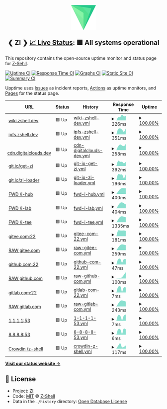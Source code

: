 <h2 align="center">
  <a href="https://github.com/z-shell/zi">
    <img src="https://github.com/z-shell/zi/raw/main/docs/images/logo.svg" alt="Logo" width="80" height="80" />
  </a>

❮ ZI ❯ [📈 Live Status](https://z-shell.github.io/status): <!--live status--> **🟩 All systems operational**

</h2>

This repository contains the open-source uptime monitor and status page for [Z-Sehll](https://github.com/z-shell).

[![Uptime CI](https://github.com/z-shell/status/workflows/Uptime%20CI/badge.svg)](https://github.com/z-shell/status/actions?query=workflow%3A%22Uptime+CI%22)
[![Response Time CI](https://github.com/z-shell/status/workflows/Response%20Time%20CI/badge.svg)](https://github.com/z-shell/status/actions?query=workflow%3A%22Response+Time+CI%22)
[![Graphs CI](https://github.com/z-shell/status/workflows/Graphs%20CI/badge.svg)](https://github.com/z-shell/status/actions?query=workflow%3A%22Graphs+CI%22)
[![Static Site CI](https://github.com/z-shell/status/workflows/Static%20Site%20CI/badge.svg)](https://github.com/z-shell/status/actions?query=workflow%3A%22Static+Site+CI%22)
[![Summary CI](https://github.com/z-shell/status/workflows/Summary%20CI/badge.svg)](https://github.com/z-shell/uptime-status/actions?query=workflow%3A%22Summary+CI%22)

Upptime uses [Issues](https://github.com/z-shell/status/issues) as incident reports, [Actions](https://github.com/z-shell/status/actions) as uptime monitors, and [Pages](https://status.zshell.dev) for the status page.

<!--start: status pages-->
<!-- This summary is generated by Upptime (https://github.com/upptime/upptime) -->
<!-- Do not edit this manually, your changes will be overwritten -->
<!-- prettier-ignore -->
| URL | Status | History | Response Time | Uptime |
| --- | ------ | ------- | ------------- | ------ |
| <img alt="" src="https://favicons.githubusercontent.com/z-shell.pages.dev" height="13"> [wiki.zshell.dev](https://z-shell.pages.dev) | 🟩 Up | [wiki-zshell-dev.yml](https://github.com/z-shell/status/commits/HEAD/history/wiki-zshell-dev.yml) | <details><summary><img alt="Response time graph" src="./graphs/wiki-zshell-dev/response-time-week.png" height="20"> 226ms</summary><br><a href="https://status.zshell.dev/history/wiki-zshell-dev"><img alt="Response time 226" src="https://img.shields.io/endpoint?url=https%3A%2F%2Fraw.githubusercontent.com%2Fz-shell%2Fstatus%2FHEAD%2Fapi%2Fwiki-zshell-dev%2Fresponse-time.json"></a><br><a href="https://status.zshell.dev/history/wiki-zshell-dev"><img alt="24-hour response time 225" src="https://img.shields.io/endpoint?url=https%3A%2F%2Fraw.githubusercontent.com%2Fz-shell%2Fstatus%2FHEAD%2Fapi%2Fwiki-zshell-dev%2Fresponse-time-day.json"></a><br><a href="https://status.zshell.dev/history/wiki-zshell-dev"><img alt="7-day response time 226" src="https://img.shields.io/endpoint?url=https%3A%2F%2Fraw.githubusercontent.com%2Fz-shell%2Fstatus%2FHEAD%2Fapi%2Fwiki-zshell-dev%2Fresponse-time-week.json"></a><br><a href="https://status.zshell.dev/history/wiki-zshell-dev"><img alt="30-day response time 226" src="https://img.shields.io/endpoint?url=https%3A%2F%2Fraw.githubusercontent.com%2Fz-shell%2Fstatus%2FHEAD%2Fapi%2Fwiki-zshell-dev%2Fresponse-time-month.json"></a><br><a href="https://status.zshell.dev/history/wiki-zshell-dev"><img alt="1-year response time 226" src="https://img.shields.io/endpoint?url=https%3A%2F%2Fraw.githubusercontent.com%2Fz-shell%2Fstatus%2FHEAD%2Fapi%2Fwiki-zshell-dev%2Fresponse-time-year.json"></a></details> | <details><summary><a href="https://status.zshell.dev/history/wiki-zshell-dev">100.00%</a></summary><a href="https://status.zshell.dev/history/wiki-zshell-dev"><img alt="All-time uptime 100.00%" src="https://img.shields.io/endpoint?url=https%3A%2F%2Fraw.githubusercontent.com%2Fz-shell%2Fstatus%2FHEAD%2Fapi%2Fwiki-zshell-dev%2Fuptime.json"></a><br><a href="https://status.zshell.dev/history/wiki-zshell-dev"><img alt="24-hour uptime 100.00%" src="https://img.shields.io/endpoint?url=https%3A%2F%2Fraw.githubusercontent.com%2Fz-shell%2Fstatus%2FHEAD%2Fapi%2Fwiki-zshell-dev%2Fuptime-day.json"></a><br><a href="https://status.zshell.dev/history/wiki-zshell-dev"><img alt="7-day uptime 100.00%" src="https://img.shields.io/endpoint?url=https%3A%2F%2Fraw.githubusercontent.com%2Fz-shell%2Fstatus%2FHEAD%2Fapi%2Fwiki-zshell-dev%2Fuptime-week.json"></a><br><a href="https://status.zshell.dev/history/wiki-zshell-dev"><img alt="30-day uptime 100.00%" src="https://img.shields.io/endpoint?url=https%3A%2F%2Fraw.githubusercontent.com%2Fz-shell%2Fstatus%2FHEAD%2Fapi%2Fwiki-zshell-dev%2Fuptime-month.json"></a><br><a href="https://status.zshell.dev/history/wiki-zshell-dev"><img alt="1-year uptime 100.00%" src="https://img.shields.io/endpoint?url=https%3A%2F%2Fraw.githubusercontent.com%2Fz-shell%2Fstatus%2FHEAD%2Fapi%2Fwiki-zshell-dev%2Fuptime-year.json"></a></details>
| <img alt="" src="https://favicons.githubusercontent.com/zi-src.on.fleek.co" height="13"> [ipfs.zshell.dev](https://zi-src.on.fleek.co) | 🟩 Up | [ipfs-zshell-dev.yml](https://github.com/z-shell/status/commits/HEAD/history/ipfs-zshell-dev.yml) | <details><summary><img alt="Response time graph" src="./graphs/ipfs-zshell-dev/response-time-week.png" height="20"> 351ms</summary><br><a href="https://status.zshell.dev/history/ipfs-zshell-dev"><img alt="Response time 351" src="https://img.shields.io/endpoint?url=https%3A%2F%2Fraw.githubusercontent.com%2Fz-shell%2Fstatus%2FHEAD%2Fapi%2Fipfs-zshell-dev%2Fresponse-time.json"></a><br><a href="https://status.zshell.dev/history/ipfs-zshell-dev"><img alt="24-hour response time 372" src="https://img.shields.io/endpoint?url=https%3A%2F%2Fraw.githubusercontent.com%2Fz-shell%2Fstatus%2FHEAD%2Fapi%2Fipfs-zshell-dev%2Fresponse-time-day.json"></a><br><a href="https://status.zshell.dev/history/ipfs-zshell-dev"><img alt="7-day response time 351" src="https://img.shields.io/endpoint?url=https%3A%2F%2Fraw.githubusercontent.com%2Fz-shell%2Fstatus%2FHEAD%2Fapi%2Fipfs-zshell-dev%2Fresponse-time-week.json"></a><br><a href="https://status.zshell.dev/history/ipfs-zshell-dev"><img alt="30-day response time 351" src="https://img.shields.io/endpoint?url=https%3A%2F%2Fraw.githubusercontent.com%2Fz-shell%2Fstatus%2FHEAD%2Fapi%2Fipfs-zshell-dev%2Fresponse-time-month.json"></a><br><a href="https://status.zshell.dev/history/ipfs-zshell-dev"><img alt="1-year response time 351" src="https://img.shields.io/endpoint?url=https%3A%2F%2Fraw.githubusercontent.com%2Fz-shell%2Fstatus%2FHEAD%2Fapi%2Fipfs-zshell-dev%2Fresponse-time-year.json"></a></details> | <details><summary><a href="https://status.zshell.dev/history/ipfs-zshell-dev">100.00%</a></summary><a href="https://status.zshell.dev/history/ipfs-zshell-dev"><img alt="All-time uptime 100.00%" src="https://img.shields.io/endpoint?url=https%3A%2F%2Fraw.githubusercontent.com%2Fz-shell%2Fstatus%2FHEAD%2Fapi%2Fipfs-zshell-dev%2Fuptime.json"></a><br><a href="https://status.zshell.dev/history/ipfs-zshell-dev"><img alt="24-hour uptime 100.00%" src="https://img.shields.io/endpoint?url=https%3A%2F%2Fraw.githubusercontent.com%2Fz-shell%2Fstatus%2FHEAD%2Fapi%2Fipfs-zshell-dev%2Fuptime-day.json"></a><br><a href="https://status.zshell.dev/history/ipfs-zshell-dev"><img alt="7-day uptime 100.00%" src="https://img.shields.io/endpoint?url=https%3A%2F%2Fraw.githubusercontent.com%2Fz-shell%2Fstatus%2FHEAD%2Fapi%2Fipfs-zshell-dev%2Fuptime-week.json"></a><br><a href="https://status.zshell.dev/history/ipfs-zshell-dev"><img alt="30-day uptime 100.00%" src="https://img.shields.io/endpoint?url=https%3A%2F%2Fraw.githubusercontent.com%2Fz-shell%2Fstatus%2FHEAD%2Fapi%2Fipfs-zshell-dev%2Fuptime-month.json"></a><br><a href="https://status.zshell.dev/history/ipfs-zshell-dev"><img alt="1-year uptime 100.00%" src="https://img.shields.io/endpoint?url=https%3A%2F%2Fraw.githubusercontent.com%2Fz-shell%2Fstatus%2FHEAD%2Fapi%2Fipfs-zshell-dev%2Fuptime-year.json"></a></details>
| <img alt="" src="https://favicons.githubusercontent.com/cdn.digitalclouds.dev" height="13"> [cdn.digitalclouds.dev](https://cdn.digitalclouds.dev/fa/js/all.js) | 🟩 Up | [cdn-digitalclouds-dev.yml](https://github.com/z-shell/status/commits/HEAD/history/cdn-digitalclouds-dev.yml) | <details><summary><img alt="Response time graph" src="./graphs/cdn-digitalclouds-dev/response-time-week.png" height="20"> 258ms</summary><br><a href="https://status.zshell.dev/history/cdn-digitalclouds-dev"><img alt="Response time 258" src="https://img.shields.io/endpoint?url=https%3A%2F%2Fraw.githubusercontent.com%2Fz-shell%2Fstatus%2FHEAD%2Fapi%2Fcdn-digitalclouds-dev%2Fresponse-time.json"></a><br><a href="https://status.zshell.dev/history/cdn-digitalclouds-dev"><img alt="24-hour response time 375" src="https://img.shields.io/endpoint?url=https%3A%2F%2Fraw.githubusercontent.com%2Fz-shell%2Fstatus%2FHEAD%2Fapi%2Fcdn-digitalclouds-dev%2Fresponse-time-day.json"></a><br><a href="https://status.zshell.dev/history/cdn-digitalclouds-dev"><img alt="7-day response time 258" src="https://img.shields.io/endpoint?url=https%3A%2F%2Fraw.githubusercontent.com%2Fz-shell%2Fstatus%2FHEAD%2Fapi%2Fcdn-digitalclouds-dev%2Fresponse-time-week.json"></a><br><a href="https://status.zshell.dev/history/cdn-digitalclouds-dev"><img alt="30-day response time 258" src="https://img.shields.io/endpoint?url=https%3A%2F%2Fraw.githubusercontent.com%2Fz-shell%2Fstatus%2FHEAD%2Fapi%2Fcdn-digitalclouds-dev%2Fresponse-time-month.json"></a><br><a href="https://status.zshell.dev/history/cdn-digitalclouds-dev"><img alt="1-year response time 258" src="https://img.shields.io/endpoint?url=https%3A%2F%2Fraw.githubusercontent.com%2Fz-shell%2Fstatus%2FHEAD%2Fapi%2Fcdn-digitalclouds-dev%2Fresponse-time-year.json"></a></details> | <details><summary><a href="https://status.zshell.dev/history/cdn-digitalclouds-dev">100.00%</a></summary><a href="https://status.zshell.dev/history/cdn-digitalclouds-dev"><img alt="All-time uptime 100.00%" src="https://img.shields.io/endpoint?url=https%3A%2F%2Fraw.githubusercontent.com%2Fz-shell%2Fstatus%2FHEAD%2Fapi%2Fcdn-digitalclouds-dev%2Fuptime.json"></a><br><a href="https://status.zshell.dev/history/cdn-digitalclouds-dev"><img alt="24-hour uptime 100.00%" src="https://img.shields.io/endpoint?url=https%3A%2F%2Fraw.githubusercontent.com%2Fz-shell%2Fstatus%2FHEAD%2Fapi%2Fcdn-digitalclouds-dev%2Fuptime-day.json"></a><br><a href="https://status.zshell.dev/history/cdn-digitalclouds-dev"><img alt="7-day uptime 100.00%" src="https://img.shields.io/endpoint?url=https%3A%2F%2Fraw.githubusercontent.com%2Fz-shell%2Fstatus%2FHEAD%2Fapi%2Fcdn-digitalclouds-dev%2Fuptime-week.json"></a><br><a href="https://status.zshell.dev/history/cdn-digitalclouds-dev"><img alt="30-day uptime 100.00%" src="https://img.shields.io/endpoint?url=https%3A%2F%2Fraw.githubusercontent.com%2Fz-shell%2Fstatus%2FHEAD%2Fapi%2Fcdn-digitalclouds-dev%2Fuptime-month.json"></a><br><a href="https://status.zshell.dev/history/cdn-digitalclouds-dev"><img alt="1-year uptime 100.00%" src="https://img.shields.io/endpoint?url=https%3A%2F%2Fraw.githubusercontent.com%2Fz-shell%2Fstatus%2FHEAD%2Fapi%2Fcdn-digitalclouds-dev%2Fuptime-year.json"></a></details>
| <img alt="" src="https://favicons.githubusercontent.com/git.io" height="13"> [git.io/get-zi](https://git.io/get-zi) | 🟩 Up | [git-io-get-zi.yml](https://github.com/z-shell/status/commits/HEAD/history/git-io-get-zi.yml) | <details><summary><img alt="Response time graph" src="./graphs/git-io-get-zi/response-time-week.png" height="20"> 392ms</summary><br><a href="https://status.zshell.dev/history/git-io-get-zi"><img alt="Response time 392" src="https://img.shields.io/endpoint?url=https%3A%2F%2Fraw.githubusercontent.com%2Fz-shell%2Fstatus%2FHEAD%2Fapi%2Fgit-io-get-zi%2Fresponse-time.json"></a><br><a href="https://status.zshell.dev/history/git-io-get-zi"><img alt="24-hour response time 393" src="https://img.shields.io/endpoint?url=https%3A%2F%2Fraw.githubusercontent.com%2Fz-shell%2Fstatus%2FHEAD%2Fapi%2Fgit-io-get-zi%2Fresponse-time-day.json"></a><br><a href="https://status.zshell.dev/history/git-io-get-zi"><img alt="7-day response time 392" src="https://img.shields.io/endpoint?url=https%3A%2F%2Fraw.githubusercontent.com%2Fz-shell%2Fstatus%2FHEAD%2Fapi%2Fgit-io-get-zi%2Fresponse-time-week.json"></a><br><a href="https://status.zshell.dev/history/git-io-get-zi"><img alt="30-day response time 392" src="https://img.shields.io/endpoint?url=https%3A%2F%2Fraw.githubusercontent.com%2Fz-shell%2Fstatus%2FHEAD%2Fapi%2Fgit-io-get-zi%2Fresponse-time-month.json"></a><br><a href="https://status.zshell.dev/history/git-io-get-zi"><img alt="1-year response time 392" src="https://img.shields.io/endpoint?url=https%3A%2F%2Fraw.githubusercontent.com%2Fz-shell%2Fstatus%2FHEAD%2Fapi%2Fgit-io-get-zi%2Fresponse-time-year.json"></a></details> | <details><summary><a href="https://status.zshell.dev/history/git-io-get-zi">100.00%</a></summary><a href="https://status.zshell.dev/history/git-io-get-zi"><img alt="All-time uptime 100.00%" src="https://img.shields.io/endpoint?url=https%3A%2F%2Fraw.githubusercontent.com%2Fz-shell%2Fstatus%2FHEAD%2Fapi%2Fgit-io-get-zi%2Fuptime.json"></a><br><a href="https://status.zshell.dev/history/git-io-get-zi"><img alt="24-hour uptime 100.00%" src="https://img.shields.io/endpoint?url=https%3A%2F%2Fraw.githubusercontent.com%2Fz-shell%2Fstatus%2FHEAD%2Fapi%2Fgit-io-get-zi%2Fuptime-day.json"></a><br><a href="https://status.zshell.dev/history/git-io-get-zi"><img alt="7-day uptime 100.00%" src="https://img.shields.io/endpoint?url=https%3A%2F%2Fraw.githubusercontent.com%2Fz-shell%2Fstatus%2FHEAD%2Fapi%2Fgit-io-get-zi%2Fuptime-week.json"></a><br><a href="https://status.zshell.dev/history/git-io-get-zi"><img alt="30-day uptime 100.00%" src="https://img.shields.io/endpoint?url=https%3A%2F%2Fraw.githubusercontent.com%2Fz-shell%2Fstatus%2FHEAD%2Fapi%2Fgit-io-get-zi%2Fuptime-month.json"></a><br><a href="https://status.zshell.dev/history/git-io-get-zi"><img alt="1-year uptime 100.00%" src="https://img.shields.io/endpoint?url=https%3A%2F%2Fraw.githubusercontent.com%2Fz-shell%2Fstatus%2FHEAD%2Fapi%2Fgit-io-get-zi%2Fuptime-year.json"></a></details>
| <img alt="" src="https://favicons.githubusercontent.com/git.io" height="13"> [git.io/zi-loader](https://git.io/zi-loader) | 🟩 Up | [git-io-zi-loader.yml](https://github.com/z-shell/status/commits/HEAD/history/git-io-zi-loader.yml) | <details><summary><img alt="Response time graph" src="./graphs/git-io-zi-loader/response-time-week.png" height="20"> 196ms</summary><br><a href="https://status.zshell.dev/history/git-io-zi-loader"><img alt="Response time 196" src="https://img.shields.io/endpoint?url=https%3A%2F%2Fraw.githubusercontent.com%2Fz-shell%2Fstatus%2FHEAD%2Fapi%2Fgit-io-zi-loader%2Fresponse-time.json"></a><br><a href="https://status.zshell.dev/history/git-io-zi-loader"><img alt="24-hour response time 210" src="https://img.shields.io/endpoint?url=https%3A%2F%2Fraw.githubusercontent.com%2Fz-shell%2Fstatus%2FHEAD%2Fapi%2Fgit-io-zi-loader%2Fresponse-time-day.json"></a><br><a href="https://status.zshell.dev/history/git-io-zi-loader"><img alt="7-day response time 196" src="https://img.shields.io/endpoint?url=https%3A%2F%2Fraw.githubusercontent.com%2Fz-shell%2Fstatus%2FHEAD%2Fapi%2Fgit-io-zi-loader%2Fresponse-time-week.json"></a><br><a href="https://status.zshell.dev/history/git-io-zi-loader"><img alt="30-day response time 196" src="https://img.shields.io/endpoint?url=https%3A%2F%2Fraw.githubusercontent.com%2Fz-shell%2Fstatus%2FHEAD%2Fapi%2Fgit-io-zi-loader%2Fresponse-time-month.json"></a><br><a href="https://status.zshell.dev/history/git-io-zi-loader"><img alt="1-year response time 196" src="https://img.shields.io/endpoint?url=https%3A%2F%2Fraw.githubusercontent.com%2Fz-shell%2Fstatus%2FHEAD%2Fapi%2Fgit-io-zi-loader%2Fresponse-time-year.json"></a></details> | <details><summary><a href="https://status.zshell.dev/history/git-io-zi-loader">100.00%</a></summary><a href="https://status.zshell.dev/history/git-io-zi-loader"><img alt="All-time uptime 100.00%" src="https://img.shields.io/endpoint?url=https%3A%2F%2Fraw.githubusercontent.com%2Fz-shell%2Fstatus%2FHEAD%2Fapi%2Fgit-io-zi-loader%2Fuptime.json"></a><br><a href="https://status.zshell.dev/history/git-io-zi-loader"><img alt="24-hour uptime 100.00%" src="https://img.shields.io/endpoint?url=https%3A%2F%2Fraw.githubusercontent.com%2Fz-shell%2Fstatus%2FHEAD%2Fapi%2Fgit-io-zi-loader%2Fuptime-day.json"></a><br><a href="https://status.zshell.dev/history/git-io-zi-loader"><img alt="7-day uptime 100.00%" src="https://img.shields.io/endpoint?url=https%3A%2F%2Fraw.githubusercontent.com%2Fz-shell%2Fstatus%2FHEAD%2Fapi%2Fgit-io-zi-loader%2Fuptime-week.json"></a><br><a href="https://status.zshell.dev/history/git-io-zi-loader"><img alt="30-day uptime 100.00%" src="https://img.shields.io/endpoint?url=https%3A%2F%2Fraw.githubusercontent.com%2Fz-shell%2Fstatus%2FHEAD%2Fapi%2Fgit-io-zi-loader%2Fuptime-month.json"></a><br><a href="https://status.zshell.dev/history/git-io-zi-loader"><img alt="1-year uptime 100.00%" src="https://img.shields.io/endpoint?url=https%3A%2F%2Fraw.githubusercontent.com%2Fz-shell%2Fstatus%2FHEAD%2Fapi%2Fgit-io-zi-loader%2Fuptime-year.json"></a></details>
| <img alt="" src="https://favicons.githubusercontent.com/z-shell.pages.dev" height="13"> [FWD /i-hub](https://z-shell.pages.dev/i-hub) | 🟩 Up | [fwd-i-hub.yml](https://github.com/z-shell/status/commits/HEAD/history/fwd-i-hub.yml) | <details><summary><img alt="Response time graph" src="./graphs/fwd-i-hub/response-time-week.png" height="20"> 400ms</summary><br><a href="https://status.zshell.dev/history/fwd-i-hub"><img alt="Response time 400" src="https://img.shields.io/endpoint?url=https%3A%2F%2Fraw.githubusercontent.com%2Fz-shell%2Fstatus%2FHEAD%2Fapi%2Ffwd-i-hub%2Fresponse-time.json"></a><br><a href="https://status.zshell.dev/history/fwd-i-hub"><img alt="24-hour response time 310" src="https://img.shields.io/endpoint?url=https%3A%2F%2Fraw.githubusercontent.com%2Fz-shell%2Fstatus%2FHEAD%2Fapi%2Ffwd-i-hub%2Fresponse-time-day.json"></a><br><a href="https://status.zshell.dev/history/fwd-i-hub"><img alt="7-day response time 400" src="https://img.shields.io/endpoint?url=https%3A%2F%2Fraw.githubusercontent.com%2Fz-shell%2Fstatus%2FHEAD%2Fapi%2Ffwd-i-hub%2Fresponse-time-week.json"></a><br><a href="https://status.zshell.dev/history/fwd-i-hub"><img alt="30-day response time 400" src="https://img.shields.io/endpoint?url=https%3A%2F%2Fraw.githubusercontent.com%2Fz-shell%2Fstatus%2FHEAD%2Fapi%2Ffwd-i-hub%2Fresponse-time-month.json"></a><br><a href="https://status.zshell.dev/history/fwd-i-hub"><img alt="1-year response time 400" src="https://img.shields.io/endpoint?url=https%3A%2F%2Fraw.githubusercontent.com%2Fz-shell%2Fstatus%2FHEAD%2Fapi%2Ffwd-i-hub%2Fresponse-time-year.json"></a></details> | <details><summary><a href="https://status.zshell.dev/history/fwd-i-hub">100.00%</a></summary><a href="https://status.zshell.dev/history/fwd-i-hub"><img alt="All-time uptime 100.00%" src="https://img.shields.io/endpoint?url=https%3A%2F%2Fraw.githubusercontent.com%2Fz-shell%2Fstatus%2FHEAD%2Fapi%2Ffwd-i-hub%2Fuptime.json"></a><br><a href="https://status.zshell.dev/history/fwd-i-hub"><img alt="24-hour uptime 100.00%" src="https://img.shields.io/endpoint?url=https%3A%2F%2Fraw.githubusercontent.com%2Fz-shell%2Fstatus%2FHEAD%2Fapi%2Ffwd-i-hub%2Fuptime-day.json"></a><br><a href="https://status.zshell.dev/history/fwd-i-hub"><img alt="7-day uptime 100.00%" src="https://img.shields.io/endpoint?url=https%3A%2F%2Fraw.githubusercontent.com%2Fz-shell%2Fstatus%2FHEAD%2Fapi%2Ffwd-i-hub%2Fuptime-week.json"></a><br><a href="https://status.zshell.dev/history/fwd-i-hub"><img alt="30-day uptime 100.00%" src="https://img.shields.io/endpoint?url=https%3A%2F%2Fraw.githubusercontent.com%2Fz-shell%2Fstatus%2FHEAD%2Fapi%2Ffwd-i-hub%2Fuptime-month.json"></a><br><a href="https://status.zshell.dev/history/fwd-i-hub"><img alt="1-year uptime 100.00%" src="https://img.shields.io/endpoint?url=https%3A%2F%2Fraw.githubusercontent.com%2Fz-shell%2Fstatus%2FHEAD%2Fapi%2Ffwd-i-hub%2Fuptime-year.json"></a></details>
| <img alt="" src="https://favicons.githubusercontent.com/z-shell.pages.dev" height="13"> [FWD /i-lab](https://z-shell.pages.dev/i-lab) | 🟩 Up | [fwd-i-lab.yml](https://github.com/z-shell/status/commits/HEAD/history/fwd-i-lab.yml) | <details><summary><img alt="Response time graph" src="./graphs/fwd-i-lab/response-time-week.png" height="20"> 404ms</summary><br><a href="https://status.zshell.dev/history/fwd-i-lab"><img alt="Response time 404" src="https://img.shields.io/endpoint?url=https%3A%2F%2Fraw.githubusercontent.com%2Fz-shell%2Fstatus%2FHEAD%2Fapi%2Ffwd-i-lab%2Fresponse-time.json"></a><br><a href="https://status.zshell.dev/history/fwd-i-lab"><img alt="24-hour response time 434" src="https://img.shields.io/endpoint?url=https%3A%2F%2Fraw.githubusercontent.com%2Fz-shell%2Fstatus%2FHEAD%2Fapi%2Ffwd-i-lab%2Fresponse-time-day.json"></a><br><a href="https://status.zshell.dev/history/fwd-i-lab"><img alt="7-day response time 404" src="https://img.shields.io/endpoint?url=https%3A%2F%2Fraw.githubusercontent.com%2Fz-shell%2Fstatus%2FHEAD%2Fapi%2Ffwd-i-lab%2Fresponse-time-week.json"></a><br><a href="https://status.zshell.dev/history/fwd-i-lab"><img alt="30-day response time 404" src="https://img.shields.io/endpoint?url=https%3A%2F%2Fraw.githubusercontent.com%2Fz-shell%2Fstatus%2FHEAD%2Fapi%2Ffwd-i-lab%2Fresponse-time-month.json"></a><br><a href="https://status.zshell.dev/history/fwd-i-lab"><img alt="1-year response time 404" src="https://img.shields.io/endpoint?url=https%3A%2F%2Fraw.githubusercontent.com%2Fz-shell%2Fstatus%2FHEAD%2Fapi%2Ffwd-i-lab%2Fresponse-time-year.json"></a></details> | <details><summary><a href="https://status.zshell.dev/history/fwd-i-lab">100.00%</a></summary><a href="https://status.zshell.dev/history/fwd-i-lab"><img alt="All-time uptime 100.00%" src="https://img.shields.io/endpoint?url=https%3A%2F%2Fraw.githubusercontent.com%2Fz-shell%2Fstatus%2FHEAD%2Fapi%2Ffwd-i-lab%2Fuptime.json"></a><br><a href="https://status.zshell.dev/history/fwd-i-lab"><img alt="24-hour uptime 100.00%" src="https://img.shields.io/endpoint?url=https%3A%2F%2Fraw.githubusercontent.com%2Fz-shell%2Fstatus%2FHEAD%2Fapi%2Ffwd-i-lab%2Fuptime-day.json"></a><br><a href="https://status.zshell.dev/history/fwd-i-lab"><img alt="7-day uptime 100.00%" src="https://img.shields.io/endpoint?url=https%3A%2F%2Fraw.githubusercontent.com%2Fz-shell%2Fstatus%2FHEAD%2Fapi%2Ffwd-i-lab%2Fuptime-week.json"></a><br><a href="https://status.zshell.dev/history/fwd-i-lab"><img alt="30-day uptime 100.00%" src="https://img.shields.io/endpoint?url=https%3A%2F%2Fraw.githubusercontent.com%2Fz-shell%2Fstatus%2FHEAD%2Fapi%2Ffwd-i-lab%2Fuptime-month.json"></a><br><a href="https://status.zshell.dev/history/fwd-i-lab"><img alt="1-year uptime 100.00%" src="https://img.shields.io/endpoint?url=https%3A%2F%2Fraw.githubusercontent.com%2Fz-shell%2Fstatus%2FHEAD%2Fapi%2Ffwd-i-lab%2Fuptime-year.json"></a></details>
| <img alt="" src="https://favicons.githubusercontent.com/z-shell.pages.dev" height="13"> [FWD /i-tee](https://z-shell.pages.dev/i-tee) | 🟩 Up | [fwd-i-tee.yml](https://github.com/z-shell/status/commits/HEAD/history/fwd-i-tee.yml) | <details><summary><img alt="Response time graph" src="./graphs/fwd-i-tee/response-time-week.png" height="20"> 1335ms</summary><br><a href="https://status.zshell.dev/history/fwd-i-tee"><img alt="Response time 1335" src="https://img.shields.io/endpoint?url=https%3A%2F%2Fraw.githubusercontent.com%2Fz-shell%2Fstatus%2FHEAD%2Fapi%2Ffwd-i-tee%2Fresponse-time.json"></a><br><a href="https://status.zshell.dev/history/fwd-i-tee"><img alt="24-hour response time 1590" src="https://img.shields.io/endpoint?url=https%3A%2F%2Fraw.githubusercontent.com%2Fz-shell%2Fstatus%2FHEAD%2Fapi%2Ffwd-i-tee%2Fresponse-time-day.json"></a><br><a href="https://status.zshell.dev/history/fwd-i-tee"><img alt="7-day response time 1335" src="https://img.shields.io/endpoint?url=https%3A%2F%2Fraw.githubusercontent.com%2Fz-shell%2Fstatus%2FHEAD%2Fapi%2Ffwd-i-tee%2Fresponse-time-week.json"></a><br><a href="https://status.zshell.dev/history/fwd-i-tee"><img alt="30-day response time 1335" src="https://img.shields.io/endpoint?url=https%3A%2F%2Fraw.githubusercontent.com%2Fz-shell%2Fstatus%2FHEAD%2Fapi%2Ffwd-i-tee%2Fresponse-time-month.json"></a><br><a href="https://status.zshell.dev/history/fwd-i-tee"><img alt="1-year response time 1335" src="https://img.shields.io/endpoint?url=https%3A%2F%2Fraw.githubusercontent.com%2Fz-shell%2Fstatus%2FHEAD%2Fapi%2Ffwd-i-tee%2Fresponse-time-year.json"></a></details> | <details><summary><a href="https://status.zshell.dev/history/fwd-i-tee">100.00%</a></summary><a href="https://status.zshell.dev/history/fwd-i-tee"><img alt="All-time uptime 100.00%" src="https://img.shields.io/endpoint?url=https%3A%2F%2Fraw.githubusercontent.com%2Fz-shell%2Fstatus%2FHEAD%2Fapi%2Ffwd-i-tee%2Fuptime.json"></a><br><a href="https://status.zshell.dev/history/fwd-i-tee"><img alt="24-hour uptime 100.00%" src="https://img.shields.io/endpoint?url=https%3A%2F%2Fraw.githubusercontent.com%2Fz-shell%2Fstatus%2FHEAD%2Fapi%2Ffwd-i-tee%2Fuptime-day.json"></a><br><a href="https://status.zshell.dev/history/fwd-i-tee"><img alt="7-day uptime 100.00%" src="https://img.shields.io/endpoint?url=https%3A%2F%2Fraw.githubusercontent.com%2Fz-shell%2Fstatus%2FHEAD%2Fapi%2Ffwd-i-tee%2Fuptime-week.json"></a><br><a href="https://status.zshell.dev/history/fwd-i-tee"><img alt="30-day uptime 100.00%" src="https://img.shields.io/endpoint?url=https%3A%2F%2Fraw.githubusercontent.com%2Fz-shell%2Fstatus%2FHEAD%2Fapi%2Ffwd-i-tee%2Fuptime-month.json"></a><br><a href="https://status.zshell.dev/history/fwd-i-tee"><img alt="1-year uptime 100.00%" src="https://img.shields.io/endpoint?url=https%3A%2F%2Fraw.githubusercontent.com%2Fz-shell%2Fstatus%2FHEAD%2Fapi%2Ffwd-i-tee%2Fuptime-year.json"></a></details>
| <img alt="" src="https://favicons.githubusercontent.com/null" height="13"> [gitee.com:22](gitee.com) | 🟩 Up | [gitee-com-22.yml](https://github.com/z-shell/status/commits/HEAD/history/gitee-com-22.yml) | <details><summary><img alt="Response time graph" src="./graphs/gitee-com-22/response-time-week.png" height="20"> 181ms</summary><br><a href="https://status.zshell.dev/history/gitee-com-22"><img alt="Response time 181" src="https://img.shields.io/endpoint?url=https%3A%2F%2Fraw.githubusercontent.com%2Fz-shell%2Fstatus%2FHEAD%2Fapi%2Fgitee-com-22%2Fresponse-time.json"></a><br><a href="https://status.zshell.dev/history/gitee-com-22"><img alt="24-hour response time 178" src="https://img.shields.io/endpoint?url=https%3A%2F%2Fraw.githubusercontent.com%2Fz-shell%2Fstatus%2FHEAD%2Fapi%2Fgitee-com-22%2Fresponse-time-day.json"></a><br><a href="https://status.zshell.dev/history/gitee-com-22"><img alt="7-day response time 181" src="https://img.shields.io/endpoint?url=https%3A%2F%2Fraw.githubusercontent.com%2Fz-shell%2Fstatus%2FHEAD%2Fapi%2Fgitee-com-22%2Fresponse-time-week.json"></a><br><a href="https://status.zshell.dev/history/gitee-com-22"><img alt="30-day response time 181" src="https://img.shields.io/endpoint?url=https%3A%2F%2Fraw.githubusercontent.com%2Fz-shell%2Fstatus%2FHEAD%2Fapi%2Fgitee-com-22%2Fresponse-time-month.json"></a><br><a href="https://status.zshell.dev/history/gitee-com-22"><img alt="1-year response time 181" src="https://img.shields.io/endpoint?url=https%3A%2F%2Fraw.githubusercontent.com%2Fz-shell%2Fstatus%2FHEAD%2Fapi%2Fgitee-com-22%2Fresponse-time-year.json"></a></details> | <details><summary><a href="https://status.zshell.dev/history/gitee-com-22">100.00%</a></summary><a href="https://status.zshell.dev/history/gitee-com-22"><img alt="All-time uptime 100.00%" src="https://img.shields.io/endpoint?url=https%3A%2F%2Fraw.githubusercontent.com%2Fz-shell%2Fstatus%2FHEAD%2Fapi%2Fgitee-com-22%2Fuptime.json"></a><br><a href="https://status.zshell.dev/history/gitee-com-22"><img alt="24-hour uptime 100.00%" src="https://img.shields.io/endpoint?url=https%3A%2F%2Fraw.githubusercontent.com%2Fz-shell%2Fstatus%2FHEAD%2Fapi%2Fgitee-com-22%2Fuptime-day.json"></a><br><a href="https://status.zshell.dev/history/gitee-com-22"><img alt="7-day uptime 100.00%" src="https://img.shields.io/endpoint?url=https%3A%2F%2Fraw.githubusercontent.com%2Fz-shell%2Fstatus%2FHEAD%2Fapi%2Fgitee-com-22%2Fuptime-week.json"></a><br><a href="https://status.zshell.dev/history/gitee-com-22"><img alt="30-day uptime 100.00%" src="https://img.shields.io/endpoint?url=https%3A%2F%2Fraw.githubusercontent.com%2Fz-shell%2Fstatus%2FHEAD%2Fapi%2Fgitee-com-22%2Fuptime-month.json"></a><br><a href="https://status.zshell.dev/history/gitee-com-22"><img alt="1-year uptime 100.00%" src="https://img.shields.io/endpoint?url=https%3A%2F%2Fraw.githubusercontent.com%2Fz-shell%2Fstatus%2FHEAD%2Fapi%2Fgitee-com-22%2Fuptime-year.json"></a></details>
| <img alt="" src="https://favicons.githubusercontent.com/gitee.com" height="13"> [RAW gitee.com](https://gitee.com/z-shell/zi-src/raw/main/lib/sh/install.sh) | 🟩 Up | [raw-gitee-com.yml](https://github.com/z-shell/status/commits/HEAD/history/raw-gitee-com.yml) | <details><summary><img alt="Response time graph" src="./graphs/raw-gitee-com/response-time-week.png" height="20"> 259ms</summary><br><a href="https://status.zshell.dev/history/raw-gitee-com"><img alt="Response time 259" src="https://img.shields.io/endpoint?url=https%3A%2F%2Fraw.githubusercontent.com%2Fz-shell%2Fstatus%2FHEAD%2Fapi%2Fraw-gitee-com%2Fresponse-time.json"></a><br><a href="https://status.zshell.dev/history/raw-gitee-com"><img alt="24-hour response time 265" src="https://img.shields.io/endpoint?url=https%3A%2F%2Fraw.githubusercontent.com%2Fz-shell%2Fstatus%2FHEAD%2Fapi%2Fraw-gitee-com%2Fresponse-time-day.json"></a><br><a href="https://status.zshell.dev/history/raw-gitee-com"><img alt="7-day response time 259" src="https://img.shields.io/endpoint?url=https%3A%2F%2Fraw.githubusercontent.com%2Fz-shell%2Fstatus%2FHEAD%2Fapi%2Fraw-gitee-com%2Fresponse-time-week.json"></a><br><a href="https://status.zshell.dev/history/raw-gitee-com"><img alt="30-day response time 259" src="https://img.shields.io/endpoint?url=https%3A%2F%2Fraw.githubusercontent.com%2Fz-shell%2Fstatus%2FHEAD%2Fapi%2Fraw-gitee-com%2Fresponse-time-month.json"></a><br><a href="https://status.zshell.dev/history/raw-gitee-com"><img alt="1-year response time 259" src="https://img.shields.io/endpoint?url=https%3A%2F%2Fraw.githubusercontent.com%2Fz-shell%2Fstatus%2FHEAD%2Fapi%2Fraw-gitee-com%2Fresponse-time-year.json"></a></details> | <details><summary><a href="https://status.zshell.dev/history/raw-gitee-com">100.00%</a></summary><a href="https://status.zshell.dev/history/raw-gitee-com"><img alt="All-time uptime 100.00%" src="https://img.shields.io/endpoint?url=https%3A%2F%2Fraw.githubusercontent.com%2Fz-shell%2Fstatus%2FHEAD%2Fapi%2Fraw-gitee-com%2Fuptime.json"></a><br><a href="https://status.zshell.dev/history/raw-gitee-com"><img alt="24-hour uptime 100.00%" src="https://img.shields.io/endpoint?url=https%3A%2F%2Fraw.githubusercontent.com%2Fz-shell%2Fstatus%2FHEAD%2Fapi%2Fraw-gitee-com%2Fuptime-day.json"></a><br><a href="https://status.zshell.dev/history/raw-gitee-com"><img alt="7-day uptime 100.00%" src="https://img.shields.io/endpoint?url=https%3A%2F%2Fraw.githubusercontent.com%2Fz-shell%2Fstatus%2FHEAD%2Fapi%2Fraw-gitee-com%2Fuptime-week.json"></a><br><a href="https://status.zshell.dev/history/raw-gitee-com"><img alt="30-day uptime 100.00%" src="https://img.shields.io/endpoint?url=https%3A%2F%2Fraw.githubusercontent.com%2Fz-shell%2Fstatus%2FHEAD%2Fapi%2Fraw-gitee-com%2Fuptime-month.json"></a><br><a href="https://status.zshell.dev/history/raw-gitee-com"><img alt="1-year uptime 100.00%" src="https://img.shields.io/endpoint?url=https%3A%2F%2Fraw.githubusercontent.com%2Fz-shell%2Fstatus%2FHEAD%2Fapi%2Fraw-gitee-com%2Fuptime-year.json"></a></details>
| <img alt="" src="https://favicons.githubusercontent.com/null" height="13"> [github.com:22](github.com) | 🟩 Up | [github-com-22.yml](https://github.com/z-shell/status/commits/HEAD/history/github-com-22.yml) | <details><summary><img alt="Response time graph" src="./graphs/github-com-22/response-time-week.png" height="20"> 47ms</summary><br><a href="https://status.zshell.dev/history/github-com-22"><img alt="Response time 47" src="https://img.shields.io/endpoint?url=https%3A%2F%2Fraw.githubusercontent.com%2Fz-shell%2Fstatus%2FHEAD%2Fapi%2Fgithub-com-22%2Fresponse-time.json"></a><br><a href="https://status.zshell.dev/history/github-com-22"><img alt="24-hour response time 20" src="https://img.shields.io/endpoint?url=https%3A%2F%2Fraw.githubusercontent.com%2Fz-shell%2Fstatus%2FHEAD%2Fapi%2Fgithub-com-22%2Fresponse-time-day.json"></a><br><a href="https://status.zshell.dev/history/github-com-22"><img alt="7-day response time 47" src="https://img.shields.io/endpoint?url=https%3A%2F%2Fraw.githubusercontent.com%2Fz-shell%2Fstatus%2FHEAD%2Fapi%2Fgithub-com-22%2Fresponse-time-week.json"></a><br><a href="https://status.zshell.dev/history/github-com-22"><img alt="30-day response time 47" src="https://img.shields.io/endpoint?url=https%3A%2F%2Fraw.githubusercontent.com%2Fz-shell%2Fstatus%2FHEAD%2Fapi%2Fgithub-com-22%2Fresponse-time-month.json"></a><br><a href="https://status.zshell.dev/history/github-com-22"><img alt="1-year response time 47" src="https://img.shields.io/endpoint?url=https%3A%2F%2Fraw.githubusercontent.com%2Fz-shell%2Fstatus%2FHEAD%2Fapi%2Fgithub-com-22%2Fresponse-time-year.json"></a></details> | <details><summary><a href="https://status.zshell.dev/history/github-com-22">100.00%</a></summary><a href="https://status.zshell.dev/history/github-com-22"><img alt="All-time uptime 100.00%" src="https://img.shields.io/endpoint?url=https%3A%2F%2Fraw.githubusercontent.com%2Fz-shell%2Fstatus%2FHEAD%2Fapi%2Fgithub-com-22%2Fuptime.json"></a><br><a href="https://status.zshell.dev/history/github-com-22"><img alt="24-hour uptime 100.00%" src="https://img.shields.io/endpoint?url=https%3A%2F%2Fraw.githubusercontent.com%2Fz-shell%2Fstatus%2FHEAD%2Fapi%2Fgithub-com-22%2Fuptime-day.json"></a><br><a href="https://status.zshell.dev/history/github-com-22"><img alt="7-day uptime 100.00%" src="https://img.shields.io/endpoint?url=https%3A%2F%2Fraw.githubusercontent.com%2Fz-shell%2Fstatus%2FHEAD%2Fapi%2Fgithub-com-22%2Fuptime-week.json"></a><br><a href="https://status.zshell.dev/history/github-com-22"><img alt="30-day uptime 100.00%" src="https://img.shields.io/endpoint?url=https%3A%2F%2Fraw.githubusercontent.com%2Fz-shell%2Fstatus%2FHEAD%2Fapi%2Fgithub-com-22%2Fuptime-month.json"></a><br><a href="https://status.zshell.dev/history/github-com-22"><img alt="1-year uptime 100.00%" src="https://img.shields.io/endpoint?url=https%3A%2F%2Fraw.githubusercontent.com%2Fz-shell%2Fstatus%2FHEAD%2Fapi%2Fgithub-com-22%2Fuptime-year.json"></a></details>
| <img alt="" src="https://favicons.githubusercontent.com/raw.githubusercontent.com" height="13"> [RAW github.com](https://raw.githubusercontent.com/z-shell/zi/main/docs/README.md) | 🟩 Up | [raw-github-com.yml](https://github.com/z-shell/status/commits/HEAD/history/raw-github-com.yml) | <details><summary><img alt="Response time graph" src="./graphs/raw-github-com/response-time-week.png" height="20"> 100ms</summary><br><a href="https://status.zshell.dev/history/raw-github-com"><img alt="Response time 100" src="https://img.shields.io/endpoint?url=https%3A%2F%2Fraw.githubusercontent.com%2Fz-shell%2Fstatus%2FHEAD%2Fapi%2Fraw-github-com%2Fresponse-time.json"></a><br><a href="https://status.zshell.dev/history/raw-github-com"><img alt="24-hour response time 129" src="https://img.shields.io/endpoint?url=https%3A%2F%2Fraw.githubusercontent.com%2Fz-shell%2Fstatus%2FHEAD%2Fapi%2Fraw-github-com%2Fresponse-time-day.json"></a><br><a href="https://status.zshell.dev/history/raw-github-com"><img alt="7-day response time 100" src="https://img.shields.io/endpoint?url=https%3A%2F%2Fraw.githubusercontent.com%2Fz-shell%2Fstatus%2FHEAD%2Fapi%2Fraw-github-com%2Fresponse-time-week.json"></a><br><a href="https://status.zshell.dev/history/raw-github-com"><img alt="30-day response time 100" src="https://img.shields.io/endpoint?url=https%3A%2F%2Fraw.githubusercontent.com%2Fz-shell%2Fstatus%2FHEAD%2Fapi%2Fraw-github-com%2Fresponse-time-month.json"></a><br><a href="https://status.zshell.dev/history/raw-github-com"><img alt="1-year response time 100" src="https://img.shields.io/endpoint?url=https%3A%2F%2Fraw.githubusercontent.com%2Fz-shell%2Fstatus%2FHEAD%2Fapi%2Fraw-github-com%2Fresponse-time-year.json"></a></details> | <details><summary><a href="https://status.zshell.dev/history/raw-github-com">100.00%</a></summary><a href="https://status.zshell.dev/history/raw-github-com"><img alt="All-time uptime 100.00%" src="https://img.shields.io/endpoint?url=https%3A%2F%2Fraw.githubusercontent.com%2Fz-shell%2Fstatus%2FHEAD%2Fapi%2Fraw-github-com%2Fuptime.json"></a><br><a href="https://status.zshell.dev/history/raw-github-com"><img alt="24-hour uptime 100.00%" src="https://img.shields.io/endpoint?url=https%3A%2F%2Fraw.githubusercontent.com%2Fz-shell%2Fstatus%2FHEAD%2Fapi%2Fraw-github-com%2Fuptime-day.json"></a><br><a href="https://status.zshell.dev/history/raw-github-com"><img alt="7-day uptime 100.00%" src="https://img.shields.io/endpoint?url=https%3A%2F%2Fraw.githubusercontent.com%2Fz-shell%2Fstatus%2FHEAD%2Fapi%2Fraw-github-com%2Fuptime-week.json"></a><br><a href="https://status.zshell.dev/history/raw-github-com"><img alt="30-day uptime 100.00%" src="https://img.shields.io/endpoint?url=https%3A%2F%2Fraw.githubusercontent.com%2Fz-shell%2Fstatus%2FHEAD%2Fapi%2Fraw-github-com%2Fuptime-month.json"></a><br><a href="https://status.zshell.dev/history/raw-github-com"><img alt="1-year uptime 100.00%" src="https://img.shields.io/endpoint?url=https%3A%2F%2Fraw.githubusercontent.com%2Fz-shell%2Fstatus%2FHEAD%2Fapi%2Fraw-github-com%2Fuptime-year.json"></a></details>
| <img alt="" src="https://favicons.githubusercontent.com/null" height="13"> [gitlab.com:22](gitlab.com) | 🟩 Up | [gitlab-com-22.yml](https://github.com/z-shell/status/commits/HEAD/history/gitlab-com-22.yml) | <details><summary><img alt="Response time graph" src="./graphs/gitlab-com-22/response-time-week.png" height="20"> 7ms</summary><br><a href="https://status.zshell.dev/history/gitlab-com-22"><img alt="Response time 7" src="https://img.shields.io/endpoint?url=https%3A%2F%2Fraw.githubusercontent.com%2Fz-shell%2Fstatus%2FHEAD%2Fapi%2Fgitlab-com-22%2Fresponse-time.json"></a><br><a href="https://status.zshell.dev/history/gitlab-com-22"><img alt="24-hour response time 2" src="https://img.shields.io/endpoint?url=https%3A%2F%2Fraw.githubusercontent.com%2Fz-shell%2Fstatus%2FHEAD%2Fapi%2Fgitlab-com-22%2Fresponse-time-day.json"></a><br><a href="https://status.zshell.dev/history/gitlab-com-22"><img alt="7-day response time 7" src="https://img.shields.io/endpoint?url=https%3A%2F%2Fraw.githubusercontent.com%2Fz-shell%2Fstatus%2FHEAD%2Fapi%2Fgitlab-com-22%2Fresponse-time-week.json"></a><br><a href="https://status.zshell.dev/history/gitlab-com-22"><img alt="30-day response time 7" src="https://img.shields.io/endpoint?url=https%3A%2F%2Fraw.githubusercontent.com%2Fz-shell%2Fstatus%2FHEAD%2Fapi%2Fgitlab-com-22%2Fresponse-time-month.json"></a><br><a href="https://status.zshell.dev/history/gitlab-com-22"><img alt="1-year response time 7" src="https://img.shields.io/endpoint?url=https%3A%2F%2Fraw.githubusercontent.com%2Fz-shell%2Fstatus%2FHEAD%2Fapi%2Fgitlab-com-22%2Fresponse-time-year.json"></a></details> | <details><summary><a href="https://status.zshell.dev/history/gitlab-com-22">100.00%</a></summary><a href="https://status.zshell.dev/history/gitlab-com-22"><img alt="All-time uptime 100.00%" src="https://img.shields.io/endpoint?url=https%3A%2F%2Fraw.githubusercontent.com%2Fz-shell%2Fstatus%2FHEAD%2Fapi%2Fgitlab-com-22%2Fuptime.json"></a><br><a href="https://status.zshell.dev/history/gitlab-com-22"><img alt="24-hour uptime 100.00%" src="https://img.shields.io/endpoint?url=https%3A%2F%2Fraw.githubusercontent.com%2Fz-shell%2Fstatus%2FHEAD%2Fapi%2Fgitlab-com-22%2Fuptime-day.json"></a><br><a href="https://status.zshell.dev/history/gitlab-com-22"><img alt="7-day uptime 100.00%" src="https://img.shields.io/endpoint?url=https%3A%2F%2Fraw.githubusercontent.com%2Fz-shell%2Fstatus%2FHEAD%2Fapi%2Fgitlab-com-22%2Fuptime-week.json"></a><br><a href="https://status.zshell.dev/history/gitlab-com-22"><img alt="30-day uptime 100.00%" src="https://img.shields.io/endpoint?url=https%3A%2F%2Fraw.githubusercontent.com%2Fz-shell%2Fstatus%2FHEAD%2Fapi%2Fgitlab-com-22%2Fuptime-month.json"></a><br><a href="https://status.zshell.dev/history/gitlab-com-22"><img alt="1-year uptime 100.00%" src="https://img.shields.io/endpoint?url=https%3A%2F%2Fraw.githubusercontent.com%2Fz-shell%2Fstatus%2FHEAD%2Fapi%2Fgitlab-com-22%2Fuptime-year.json"></a></details>
| <img alt="" src="https://favicons.githubusercontent.com/gitlab.com" height="13"> [RAW gitlab.com](https://gitlab.com/ss-o/zi/-/raw/main/docs/README.md) | 🟩 Up | [raw-gitlab-com.yml](https://github.com/z-shell/status/commits/HEAD/history/raw-gitlab-com.yml) | <details><summary><img alt="Response time graph" src="./graphs/raw-gitlab-com/response-time-week.png" height="20"> 243ms</summary><br><a href="https://status.zshell.dev/history/raw-gitlab-com"><img alt="Response time 243" src="https://img.shields.io/endpoint?url=https%3A%2F%2Fraw.githubusercontent.com%2Fz-shell%2Fstatus%2FHEAD%2Fapi%2Fraw-gitlab-com%2Fresponse-time.json"></a><br><a href="https://status.zshell.dev/history/raw-gitlab-com"><img alt="24-hour response time 210" src="https://img.shields.io/endpoint?url=https%3A%2F%2Fraw.githubusercontent.com%2Fz-shell%2Fstatus%2FHEAD%2Fapi%2Fraw-gitlab-com%2Fresponse-time-day.json"></a><br><a href="https://status.zshell.dev/history/raw-gitlab-com"><img alt="7-day response time 243" src="https://img.shields.io/endpoint?url=https%3A%2F%2Fraw.githubusercontent.com%2Fz-shell%2Fstatus%2FHEAD%2Fapi%2Fraw-gitlab-com%2Fresponse-time-week.json"></a><br><a href="https://status.zshell.dev/history/raw-gitlab-com"><img alt="30-day response time 243" src="https://img.shields.io/endpoint?url=https%3A%2F%2Fraw.githubusercontent.com%2Fz-shell%2Fstatus%2FHEAD%2Fapi%2Fraw-gitlab-com%2Fresponse-time-month.json"></a><br><a href="https://status.zshell.dev/history/raw-gitlab-com"><img alt="1-year response time 243" src="https://img.shields.io/endpoint?url=https%3A%2F%2Fraw.githubusercontent.com%2Fz-shell%2Fstatus%2FHEAD%2Fapi%2Fraw-gitlab-com%2Fresponse-time-year.json"></a></details> | <details><summary><a href="https://status.zshell.dev/history/raw-gitlab-com">100.00%</a></summary><a href="https://status.zshell.dev/history/raw-gitlab-com"><img alt="All-time uptime 100.00%" src="https://img.shields.io/endpoint?url=https%3A%2F%2Fraw.githubusercontent.com%2Fz-shell%2Fstatus%2FHEAD%2Fapi%2Fraw-gitlab-com%2Fuptime.json"></a><br><a href="https://status.zshell.dev/history/raw-gitlab-com"><img alt="24-hour uptime 100.00%" src="https://img.shields.io/endpoint?url=https%3A%2F%2Fraw.githubusercontent.com%2Fz-shell%2Fstatus%2FHEAD%2Fapi%2Fraw-gitlab-com%2Fuptime-day.json"></a><br><a href="https://status.zshell.dev/history/raw-gitlab-com"><img alt="7-day uptime 100.00%" src="https://img.shields.io/endpoint?url=https%3A%2F%2Fraw.githubusercontent.com%2Fz-shell%2Fstatus%2FHEAD%2Fapi%2Fraw-gitlab-com%2Fuptime-week.json"></a><br><a href="https://status.zshell.dev/history/raw-gitlab-com"><img alt="30-day uptime 100.00%" src="https://img.shields.io/endpoint?url=https%3A%2F%2Fraw.githubusercontent.com%2Fz-shell%2Fstatus%2FHEAD%2Fapi%2Fraw-gitlab-com%2Fuptime-month.json"></a><br><a href="https://status.zshell.dev/history/raw-gitlab-com"><img alt="1-year uptime 100.00%" src="https://img.shields.io/endpoint?url=https%3A%2F%2Fraw.githubusercontent.com%2Fz-shell%2Fstatus%2FHEAD%2Fapi%2Fraw-gitlab-com%2Fuptime-year.json"></a></details>
| <img alt="" src="https://favicons.githubusercontent.com/null" height="13"> [1.1.1.1:53](1.1.1.1) | 🟩 Up | [1-1-1-1-53.yml](https://github.com/z-shell/status/commits/HEAD/history/1-1-1-1-53.yml) | <details><summary><img alt="Response time graph" src="./graphs/1-1-1-1-53/response-time-week.png" height="20"> 7ms</summary><br><a href="https://status.zshell.dev/history/1-1-1-1-53"><img alt="Response time 7" src="https://img.shields.io/endpoint?url=https%3A%2F%2Fraw.githubusercontent.com%2Fz-shell%2Fstatus%2FHEAD%2Fapi%2F1-1-1-1-53%2Fresponse-time.json"></a><br><a href="https://status.zshell.dev/history/1-1-1-1-53"><img alt="24-hour response time 2" src="https://img.shields.io/endpoint?url=https%3A%2F%2Fraw.githubusercontent.com%2Fz-shell%2Fstatus%2FHEAD%2Fapi%2F1-1-1-1-53%2Fresponse-time-day.json"></a><br><a href="https://status.zshell.dev/history/1-1-1-1-53"><img alt="7-day response time 7" src="https://img.shields.io/endpoint?url=https%3A%2F%2Fraw.githubusercontent.com%2Fz-shell%2Fstatus%2FHEAD%2Fapi%2F1-1-1-1-53%2Fresponse-time-week.json"></a><br><a href="https://status.zshell.dev/history/1-1-1-1-53"><img alt="30-day response time 7" src="https://img.shields.io/endpoint?url=https%3A%2F%2Fraw.githubusercontent.com%2Fz-shell%2Fstatus%2FHEAD%2Fapi%2F1-1-1-1-53%2Fresponse-time-month.json"></a><br><a href="https://status.zshell.dev/history/1-1-1-1-53"><img alt="1-year response time 7" src="https://img.shields.io/endpoint?url=https%3A%2F%2Fraw.githubusercontent.com%2Fz-shell%2Fstatus%2FHEAD%2Fapi%2F1-1-1-1-53%2Fresponse-time-year.json"></a></details> | <details><summary><a href="https://status.zshell.dev/history/1-1-1-1-53">100.00%</a></summary><a href="https://status.zshell.dev/history/1-1-1-1-53"><img alt="All-time uptime 100.00%" src="https://img.shields.io/endpoint?url=https%3A%2F%2Fraw.githubusercontent.com%2Fz-shell%2Fstatus%2FHEAD%2Fapi%2F1-1-1-1-53%2Fuptime.json"></a><br><a href="https://status.zshell.dev/history/1-1-1-1-53"><img alt="24-hour uptime 100.00%" src="https://img.shields.io/endpoint?url=https%3A%2F%2Fraw.githubusercontent.com%2Fz-shell%2Fstatus%2FHEAD%2Fapi%2F1-1-1-1-53%2Fuptime-day.json"></a><br><a href="https://status.zshell.dev/history/1-1-1-1-53"><img alt="7-day uptime 100.00%" src="https://img.shields.io/endpoint?url=https%3A%2F%2Fraw.githubusercontent.com%2Fz-shell%2Fstatus%2FHEAD%2Fapi%2F1-1-1-1-53%2Fuptime-week.json"></a><br><a href="https://status.zshell.dev/history/1-1-1-1-53"><img alt="30-day uptime 100.00%" src="https://img.shields.io/endpoint?url=https%3A%2F%2Fraw.githubusercontent.com%2Fz-shell%2Fstatus%2FHEAD%2Fapi%2F1-1-1-1-53%2Fuptime-month.json"></a><br><a href="https://status.zshell.dev/history/1-1-1-1-53"><img alt="1-year uptime 100.00%" src="https://img.shields.io/endpoint?url=https%3A%2F%2Fraw.githubusercontent.com%2Fz-shell%2Fstatus%2FHEAD%2Fapi%2F1-1-1-1-53%2Fuptime-year.json"></a></details>
| <img alt="" src="https://favicons.githubusercontent.com/null" height="13"> [8.8.8.8:53](8.8.8.8) | 🟩 Up | [8-8-8-8-53.yml](https://github.com/z-shell/status/commits/HEAD/history/8-8-8-8-53.yml) | <details><summary><img alt="Response time graph" src="./graphs/8-8-8-8-53/response-time-week.png" height="20"> 6ms</summary><br><a href="https://status.zshell.dev/history/8-8-8-8-53"><img alt="Response time 6" src="https://img.shields.io/endpoint?url=https%3A%2F%2Fraw.githubusercontent.com%2Fz-shell%2Fstatus%2FHEAD%2Fapi%2F8-8-8-8-53%2Fresponse-time.json"></a><br><a href="https://status.zshell.dev/history/8-8-8-8-53"><img alt="24-hour response time 2" src="https://img.shields.io/endpoint?url=https%3A%2F%2Fraw.githubusercontent.com%2Fz-shell%2Fstatus%2FHEAD%2Fapi%2F8-8-8-8-53%2Fresponse-time-day.json"></a><br><a href="https://status.zshell.dev/history/8-8-8-8-53"><img alt="7-day response time 6" src="https://img.shields.io/endpoint?url=https%3A%2F%2Fraw.githubusercontent.com%2Fz-shell%2Fstatus%2FHEAD%2Fapi%2F8-8-8-8-53%2Fresponse-time-week.json"></a><br><a href="https://status.zshell.dev/history/8-8-8-8-53"><img alt="30-day response time 6" src="https://img.shields.io/endpoint?url=https%3A%2F%2Fraw.githubusercontent.com%2Fz-shell%2Fstatus%2FHEAD%2Fapi%2F8-8-8-8-53%2Fresponse-time-month.json"></a><br><a href="https://status.zshell.dev/history/8-8-8-8-53"><img alt="1-year response time 6" src="https://img.shields.io/endpoint?url=https%3A%2F%2Fraw.githubusercontent.com%2Fz-shell%2Fstatus%2FHEAD%2Fapi%2F8-8-8-8-53%2Fresponse-time-year.json"></a></details> | <details><summary><a href="https://status.zshell.dev/history/8-8-8-8-53">100.00%</a></summary><a href="https://status.zshell.dev/history/8-8-8-8-53"><img alt="All-time uptime 100.00%" src="https://img.shields.io/endpoint?url=https%3A%2F%2Fraw.githubusercontent.com%2Fz-shell%2Fstatus%2FHEAD%2Fapi%2F8-8-8-8-53%2Fuptime.json"></a><br><a href="https://status.zshell.dev/history/8-8-8-8-53"><img alt="24-hour uptime 100.00%" src="https://img.shields.io/endpoint?url=https%3A%2F%2Fraw.githubusercontent.com%2Fz-shell%2Fstatus%2FHEAD%2Fapi%2F8-8-8-8-53%2Fuptime-day.json"></a><br><a href="https://status.zshell.dev/history/8-8-8-8-53"><img alt="7-day uptime 100.00%" src="https://img.shields.io/endpoint?url=https%3A%2F%2Fraw.githubusercontent.com%2Fz-shell%2Fstatus%2FHEAD%2Fapi%2F8-8-8-8-53%2Fuptime-week.json"></a><br><a href="https://status.zshell.dev/history/8-8-8-8-53"><img alt="30-day uptime 100.00%" src="https://img.shields.io/endpoint?url=https%3A%2F%2Fraw.githubusercontent.com%2Fz-shell%2Fstatus%2FHEAD%2Fapi%2F8-8-8-8-53%2Fuptime-month.json"></a><br><a href="https://status.zshell.dev/history/8-8-8-8-53"><img alt="1-year uptime 100.00%" src="https://img.shields.io/endpoint?url=https%3A%2F%2Fraw.githubusercontent.com%2Fz-shell%2Fstatus%2FHEAD%2Fapi%2F8-8-8-8-53%2Fuptime-year.json"></a></details>
| <img alt="" src="https://favicons.githubusercontent.com/crowdin.digitalclouds.dev" height="13"> [Crowdin /z-shell](https://crowdin.digitalclouds.dev/z-shell) | 🟩 Up | [crowdin-z-shell.yml](https://github.com/z-shell/status/commits/HEAD/history/crowdin-z-shell.yml) | <details><summary><img alt="Response time graph" src="./graphs/crowdin-z-shell/response-time-week.png" height="20"> 117ms</summary><br><a href="https://status.zshell.dev/history/crowdin-z-shell"><img alt="Response time 117" src="https://img.shields.io/endpoint?url=https%3A%2F%2Fraw.githubusercontent.com%2Fz-shell%2Fstatus%2FHEAD%2Fapi%2Fcrowdin-z-shell%2Fresponse-time.json"></a><br><a href="https://status.zshell.dev/history/crowdin-z-shell"><img alt="24-hour response time 124" src="https://img.shields.io/endpoint?url=https%3A%2F%2Fraw.githubusercontent.com%2Fz-shell%2Fstatus%2FHEAD%2Fapi%2Fcrowdin-z-shell%2Fresponse-time-day.json"></a><br><a href="https://status.zshell.dev/history/crowdin-z-shell"><img alt="7-day response time 117" src="https://img.shields.io/endpoint?url=https%3A%2F%2Fraw.githubusercontent.com%2Fz-shell%2Fstatus%2FHEAD%2Fapi%2Fcrowdin-z-shell%2Fresponse-time-week.json"></a><br><a href="https://status.zshell.dev/history/crowdin-z-shell"><img alt="30-day response time 117" src="https://img.shields.io/endpoint?url=https%3A%2F%2Fraw.githubusercontent.com%2Fz-shell%2Fstatus%2FHEAD%2Fapi%2Fcrowdin-z-shell%2Fresponse-time-month.json"></a><br><a href="https://status.zshell.dev/history/crowdin-z-shell"><img alt="1-year response time 117" src="https://img.shields.io/endpoint?url=https%3A%2F%2Fraw.githubusercontent.com%2Fz-shell%2Fstatus%2FHEAD%2Fapi%2Fcrowdin-z-shell%2Fresponse-time-year.json"></a></details> | <details><summary><a href="https://status.zshell.dev/history/crowdin-z-shell">100.00%</a></summary><a href="https://status.zshell.dev/history/crowdin-z-shell"><img alt="All-time uptime 100.00%" src="https://img.shields.io/endpoint?url=https%3A%2F%2Fraw.githubusercontent.com%2Fz-shell%2Fstatus%2FHEAD%2Fapi%2Fcrowdin-z-shell%2Fuptime.json"></a><br><a href="https://status.zshell.dev/history/crowdin-z-shell"><img alt="24-hour uptime 100.00%" src="https://img.shields.io/endpoint?url=https%3A%2F%2Fraw.githubusercontent.com%2Fz-shell%2Fstatus%2FHEAD%2Fapi%2Fcrowdin-z-shell%2Fuptime-day.json"></a><br><a href="https://status.zshell.dev/history/crowdin-z-shell"><img alt="7-day uptime 100.00%" src="https://img.shields.io/endpoint?url=https%3A%2F%2Fraw.githubusercontent.com%2Fz-shell%2Fstatus%2FHEAD%2Fapi%2Fcrowdin-z-shell%2Fuptime-week.json"></a><br><a href="https://status.zshell.dev/history/crowdin-z-shell"><img alt="30-day uptime 100.00%" src="https://img.shields.io/endpoint?url=https%3A%2F%2Fraw.githubusercontent.com%2Fz-shell%2Fstatus%2FHEAD%2Fapi%2Fcrowdin-z-shell%2Fuptime-month.json"></a><br><a href="https://status.zshell.dev/history/crowdin-z-shell"><img alt="1-year uptime 100.00%" src="https://img.shields.io/endpoint?url=https%3A%2F%2Fraw.githubusercontent.com%2Fz-shell%2Fstatus%2FHEAD%2Fapi%2Fcrowdin-z-shell%2Fuptime-year.json"></a></details>

<!--end: status pages-->

[**Visit our status website →**](https://status.zshell.dev)

## 📄 License

- Project: [ZI](https://github.com/z-shell/zi)
- Code: [MIT](./LICENSE) © [Z-Shell](https://github.com/z-shell)
- Data in the `./history` directory: [Open Database License](https://opendatacommons.org/licenses/odbl/1-0/)
